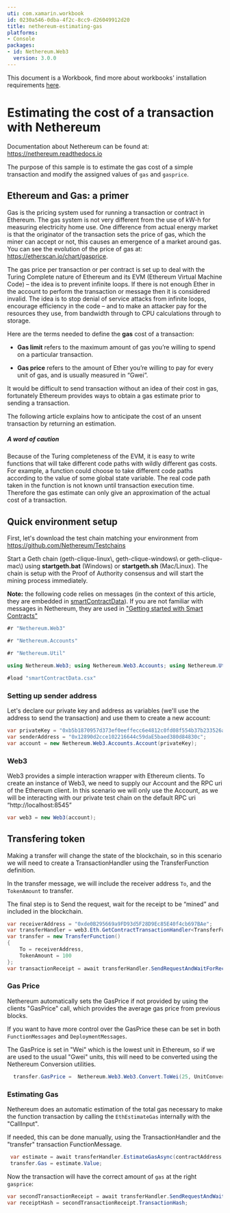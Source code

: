 ```yaml
---
uti: com.xamarin.workbook
id: 0230a546-0dba-4f2c-8cc9-d26049912d20
title: nethereum-estimating-gas
platforms:
- Console
packages:
- id: Nethereum.Web3
  version: 3.0.0
---
```


This document is a Workbook, find more about workbooks' installation requirements  [here](https://docs.microsoft.com/en-us/xamarin/tools/workbooks/install).

# Estimating the cost of a transaction with Nethereum

Documentation about Nethereum can be found at: <https://nethereum.readthedocs.io>

The purpose of this sample is to estimate the gas cost of a simple transaction and modify the assigned values of `gas` and `gasprice`.

## Ethereum and Gas: a primer

Gas is the pricing system used for running a transaction or contract in Ethereum.
The gas system is not very different from the use of kW-h for measuring electricity home use. One difference from actual energy market is that the originator of the transaction sets the price of gas, which the miner can accept or not, this causes an emergence of a market around gas. You can see the evolution of the price of gas at: <https://etherscan.io/chart/gasprice>.

The gas price per transaction or per contract is set up to deal with the Turing Complete nature of Ethereum and its EVM (Ethereum Virtual Machine Code) – the idea is to prevent infinite loops. If there is not enough Ether in the account to perform the transaction or message then it is considered invalid. The idea is to stop denial of service attacks from infinite loops, encourage efficiency in the code – and to make an attacker pay for the resources they use, from bandwidth through to CPU calculations through to storage.

Here are the terms needed to define the **gas** cost of a transaction:

* **Gas limit** refers to the maximum amount of gas you’re willing to spend on a particular transaction.

* **Gas price** refers to the amount of Ether you’re willing to pay for every unit of gas, and is usually measured in “Gwei”.

It would be difficult to send transaction without an idea of their cost in gas, fortunately  Ethereum provides ways to obtain a gas estimate prior to sending a transaction.

The following article explains how to anticipate the cost of an unsent transaction by returning an estimation.

##### A word of caution

Because of the Turing completeness of the EVM, it is easy to write functions that will take different code paths with wildly different gas costs. For example, a function could choose to take different code paths according to the value of some global state variable. The real code path taken in the function is not known until transaction execution time. Therefore the gas estimate can only give an approximation of the actual cost of a transaction.

## Quick environment setup

First, let's download the test chain matching your environment from <https://github.com/Nethereum/Testchains>

Start a Geth chain (geth-clique-linux\\, geth-clique-windows\\ or geth-clique-mac\\) using **startgeth.bat** (Windows) or **startgeth.sh** (Mac/Linux). The chain is setup with the Proof of Authority consensus and will start the mining process immediately.

**Note:** the following code relies on messages (in the context of this article, they are embedded in [smartContractData](./smartContractData.csx)). If you are not familiar with messages in Nethereum, they are used in ["Getting started with Smart Contracts"](Nethereum.Workbooks/docs/nethereum-gettingstarted-smartcontrats.workbook)

```csharp
#r "Nethereum.Web3"
```

```csharp
#r "Nethereum.Accounts"
```

```csharp
#r "Nethereum.Util"
```

```csharp
using Nethereum.Web3; using Nethereum.Web3.Accounts; using Nethereum.Util;
```

```csharp
#load "smartContractData.csx"
```

### Setting up sender address

Let's declare our private key and address as variables (we'll use the address to send the transaction) and use them to create a new account:

```csharp
var privateKey = "0xb5b1870957d373ef0eeffecc6e4812c0fd08f554b37b233526acc331bf1544f7";
var senderAddress = "0x12890d2cce102216644c59daE5baed380d84830c";
var account = new Nethereum.Web3.Accounts.Account(privateKey);
```

### Web3

Web3 provides a simple interaction wrapper with Ethereum clients. To create an instance of Web3, we need to supply our Account and the RPC uri of the Ethereum client. In this scenario we will only use the Account, as we will be interacting with our private test chain on the default RPC uri “http://localhost:8545”

```csharp
var web3 = new Web3(account);
```

## Transfering token

Making a transfer will change the state of the blockchain, so in this scenario we will need to create a TransactionHandler using the TransferFunction definition.

In the transfer message, we will include the receiver address `To`, and the `TokenAmount` to transfer.

The final step is to Send the request, wait for the receipt to be “mined” and included in the blockchain.

```csharp
var receiverAddress = "0xde0B295669a9FD93d5F28D9Ec85E40f4cb697BAe";
var transferHandler = web3.Eth.GetContractTransactionHandler<TransferFunction>();
var transfer = new TransferFunction()
{
    To = receiverAddress,
    TokenAmount = 100
};
var transactionReceipt = await transferHandler.SendRequestAndWaitForReceiptAsync(contractAddress, transfer);
```

### Gas Price

Nethereum automatically sets the GasPrice if not provided by using the clients "GasPrice" call, which provides the average gas price from previous blocks.

If you want to have more control over the GasPrice these can be set in both `FunctionMessages` and `DeploymentMessages`.

The GasPrice is set in "Wei" which is the lowest unit in Ethereum, so if we are used to the usual "Gwei" units, this will need to be converted using the Nethereum Conversion utilities.

```csharp
  transfer.GasPrice =  Nethereum.Web3.Web3.Convert.ToWei(25, UnitConversion.EthUnit.Gwei);
```

### Estimating Gas

Nethereum does an automatic estimation of the total gas necessary to make the function transaction by calling the `EthEstimateGas` internally with the "CallInput".

If needed, this can be done manually, using the TransactionHandler and the "transfer" transaction FunctionMessage.

```csharp
 var estimate = await transferHandler.EstimateGasAsync(contractAddress, transfer);
 transfer.Gas = estimate.Value;
```

Now the transaction will have the correct amount of `gas` at the right `gasprice`:

```csharp
var secondTransactionReceipt = await transferHandler.SendRequestAndWaitForReceiptAsync(contractAddress, transfer);
var receiptHash = secondTransactionReceipt.TransactionHash;
```
